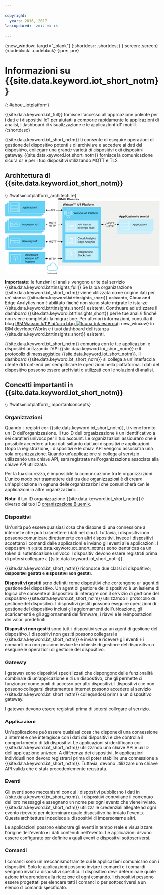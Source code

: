 ```yaml
---

copyright:
  years: 2016, 2017
lastupdated: "2017-03-13"

---
```


{:new_window: target="\_blank"}
{:shortdesc: .shortdesc}
{:screen: .screen}
{:codeblock: .codeblock}
{:pre: .pre}

# Informazioni su {{site.data.keyword.iot_short_notm}}
{: #about_iotplatform}

{{site.data.keyword.iot_full}} fornisce l'accesso all'applicazione potente per i dati e i dispositivi IoT per aiutarti a comporre rapidamente le applicazioni di analisi, i dashboard di visualizzazione e le applicazioni IoT mobili.
{:shortdesc}

{{site.data.keyword.iot_short_notm}} ti consente di eseguire operazioni di gestione del dispositivo potenti e di archiviare e accedere ai dati del dispositivo, collegare una grande varietà di dispositivi e di dispositivi gateway. {{site.data.keyword.iot_short_notm}} fornisce la comunicazione sicura da e per i tuoi dispositivi utilizzando MQTT e TLS.

## Architettura di {{site.data.keyword.iot_short_notm}}
{: #watsoniotplatform_architecture}
![Architettura IBM Watson IoT Platform](images/architecture_platform.svg "Architettura Watson IoT Platform")

**Importante:** le funzioni di analisi vengono unite dal servizio {{site.data.keyword.iotrtinsights_full}} Se la tua organizzazione {{site.data.keyword.iot_short_notm}} viene utilizzata come origine dati per un'istanza {{site.data.keyword.iotrtinsights_short}} esistente, Cloud and Edge Analytics non è abilitato finché non siano state migrate le istanze {{site.data.keyword.iotrtinsights_short}} esistenti. Continuare ad utilizzare il dashboard {{site.data.keyword.iotrtinsights_short}} per le tue analisi finché non viene completata la migrazione. Per ulteriori informazioni, consulta il blog [IBM Watson IoT Platform blog ![Icona link esterno](../../icons/launch-glyph.svg "Icona link esterno")](https://developer.ibm.com/iotplatform/2016/04/28/iot-real-time-insights-and-watson-iot-platform-a-match-made-in-heaven/){: new_window} in IBM developerWorks e i tuoi dashboard dell'istanza {{site.data.keyword.iotrtinsights_short}} esistenti.  

{{site.data.keyword.iot_short_notm}} comunica con le tue applicazioni e dispositivi utilizzando l'API {{site.data.keyword.iot_short_notm}} e il protocollo di messaggistica {{site.data.keyword.iot_short_notm}}. Il dashboard {{site.data.keyword.iot_short_notm}} si collega a un'interfaccia utente di front-end per semplificare le operazioni nella piattaforma. I dati del dispositivo possono essere archiviati o utilizzati con le soluzioni di analisi.

## Concetti importanti in {{site.data.keyword.iot_short_notm}}
{: #watsoniotplatform_importantconcepts}

### Organizzazioni

Quando ti registri con {{site.data.keyword.iot_short_notm}}, ti viene fornito un ID dell'organizzazione. Il tuo ID dell'organizzazione è un identificativo a sei caratteri univoco per il tuo account. Le organizzazioni assicurano che è possibile accedere ai tuoi dati soltanto dai tuoi dispositivi e applicazioni. Dopo la registrazione, i dispositivi e le chiavi API vengono associati a una sola organizzazione. Quando un'applicazione si collega al servizio utilizzando una chiave API, sarà registrata nell'organizzazione associata alla chiave API utilizzata.

Per la tua sicurezza, è impossibile la comunicazione tra le organizzazioni. L'unico modo per trasmettere dati tra due organizzazioni è di creare un'applicazione in ognuna delle organizzazioni che comunicherà con le applicazioni in altre organizzazioni.

**Nota:** il tuo ID organizzazione {{site.data.keyword.iot_short_notm}} è diverso dal tuo ID [organizzazione Bluemix](../../docs/admin/orgs_spaces.html#orginfo).

### Dispositivi

Un'unità può essere qualsiasi cosa che dispone di una connessione a internet e che può trasmettere i dati nel cloud. Tuttavia, i dispositivi non possono comunicare direttamente con altri dispositivi, invece i dispositivi accettano i comandi dalle applicazioni e inviano gli eventi alle applicazioni. I dispositivi in {{site.data.keyword.iot_short_notm}} sono identificati da un token di autenticazione univoco. I dispositivi devono essere registrati prima di potersi collegare a {{site.data.keyword.iot_short_notm}}.

{{site.data.keyword.iot_short_notm}} riconosce due classi di dispositivo; **dispositivi gestiti** e **dispositivi non gestiti**.

**Dispositivi gestiti** sono definiti come dispositivi che contengono un agent di gestione del dispositivo. Un agent di gestione del dispositivo è un insieme di logica che consente al dispositivo di interagire con il servizio di gestione del dispositivo {{site.data.keyword.iot_short_notm}} utilizzando il protocollo di gestione del dispositivo. I dispositivi gestiti possono eseguire operazioni di gestione del dispositivo inclusi gli aggiornamenti dell'ubicazione, gli scaricamenti e gli aggiornamenti del firmware, i riavvi e le reimpostazioni dei valori predefiniti.

**Dispositivi non gestiti** sono tutti i dispositivi senza un agent di gestione del dispositivo. I dispositivi non gestiti possono collegarsi a {{site.data.keyword.iot_short_notm}} e inviare e ricevere gli eventi e i comandi, ma non possono inviare le richieste di gestione del dispositivo o eseguire le operazioni di gestione del dispositivo.

### Gateway

I gateway sono dispositivi specializzati che dispongono delle funzionalità combinate di un'applicazione e di un dispositivo, che gli permette di funzionare come punti di accesso per altri dispositivi. I dispositivi che non possono collegarsi direttamente a internet possono accedere al servizio {{site.data.keyword.iot_short_notm}} collegandosi prima a un dispositivo gateway.

I gateway devono essere registrati prima di potersi collegare al servizio.

### Applicazioni

Un'applicazione può essere qualsiasi cosa che dispone di una connessione a internet e che interagisce con i dati dai dispositivi e che controlla il comportamento di tali dispositivi. Le applicazioni si identificano con {{site.data.keyword.iot_short_notm}} utilizzando una chiave API e un ID dell'applicazione univoco. A differenza dei dispositivi, le applicazioni individuali non devono registrarsi prima di poter stabilire una connessione a {{site.data.keyword.iot_short_notm}}. Tuttavia, devono utilizzare una chiave API valida che è stata precedentemente registrata.

### Eventi

Gli eventi sono meccanismi con cui i dispositivi pubblicano i dati in {{site.data.keyword.iot_short_notm}}. I dispositivi controllane il contenuto dei loro messaggi e assegnano un nome per ogni evento che viene inviato. {{site.data.keyword.iot_short_notm}} utilizza le credenziali allegate ad ogni evento ricevuto per determinare quale dispositivo ha inviato l'evento. Questa architetture impedisce ai dispositivi di impersonarne altri.

Le applicazioni possono elaborare gli eventi in tempo reale e visualizzare l'origine dell'evento e i dati contenuti nell'evento. Le applicazioni devono essere configurate per definire a quali eventi e dispositivi sottoscriversi.

### Comandi

I comandi sono un meccanismo tramite cui le applicazioni comunicano con i dispositivi. Solo le applicazioni possono inviare i comandi e i comandi vengono inviati a dispositivi specifici. Il dispositivo deve determinare quale azione intraprendere alla ricezione di ogni comando. I dispositivi possono essere progettati per elencare tutti i comandi o per sottoscriversi a un elenco di comandi specificato.
